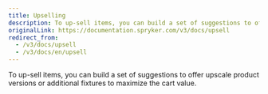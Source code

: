 ```yaml
---
title: Upselling
description: To up-sell items, you can build a set of suggestions to offer upscale product versions or additional fixtures to maximize the cart value.
originalLink: https://documentation.spryker.com/v3/docs/upsell
redirect_from:
  - /v3/docs/upsell
  - /v3/docs/en/upsell
---
```


To up-sell items, you can build a set of suggestions to offer upscale product versions or additional fixtures to maximize the cart value.
